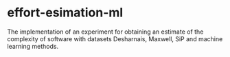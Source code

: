 # effort-esimation-ml
The implementation of an experiment for obtaining an estimate of the complexity of software with datasets Desharnais, Maxwell, SiP and machine learning methods.
